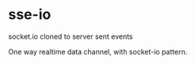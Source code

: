 # sse-io
socket.io cloned to server sent events

One way realtime data channel, with socket-io pattern.
